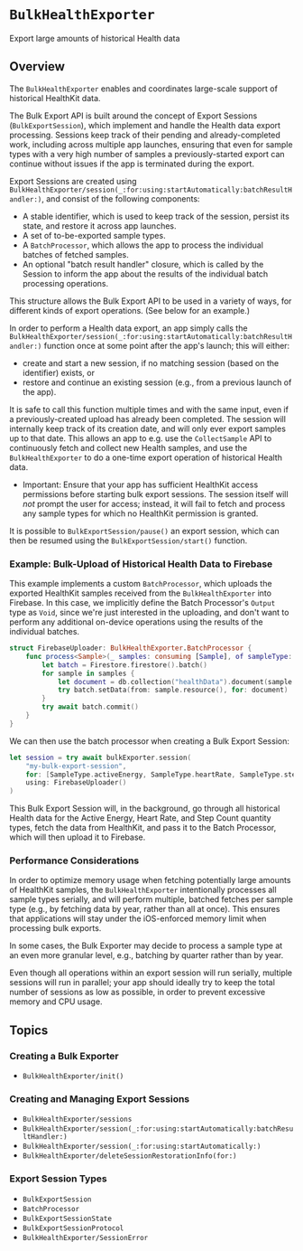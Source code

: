 # ``BulkHealthExporter``

<!--
This source file is part of the Stanford Spezi open-source project

SPDX-FileCopyrightText: 2025 Stanford University and the project authors (see CONTRIBUTORS.md)

SPDX-License-Identifier: MIT
-->

Export large amounts of historical Health data

## Overview

The ``BulkHealthExporter`` enables and coordinates large-scale support of historical HealthKit data.

The Bulk Export API is built around the concept of Export Sessions (``BulkExportSession``), which implement and handle the Health data export processing. 
Sessions keep track of their pending and already-completed work, including across multiple app launches, ensuring that even for sample types with a very high number of samples a previously-started export can continue without issues if the app is terminated during the export.

Export Sessions are created using ``BulkHealthExporter/session(_:for:using:startAutomatically:batchResultHandler:)``, and consist of the following components:
- A stable identifier, which is used to keep track of the session, persist its state, and restore it across app launches.
- A set of to-be-exported sample types.
- A ``BatchProcessor``, which allows the app to process the individual batches of fetched samples.
- An optional "batch result handler" closure, which is called by the Session to inform the app about the results of the individual batch processing operations.

This structure allows the Bulk Export API to be used in a variety of ways, for different kinds of export operations. (See below for an example.)

In order to perform a Health data export, an app simply calls the ``BulkHealthExporter/session(_:for:using:startAutomatically:batchResultHandler:)`` function once at some point after the app's launch; this will either:
- create and start a new session, if no matching session (based on the identifier) exists, or
- restore and continue an existing session (e.g., from a previous launch of the app).

It is safe to call this function multiple times and with the same input, even if a previously-created upload has already been completed.
The session will internally keep track of its creation date, and will only ever export samples up to that date.
This allows an app to e.g. use the `CollectSample` API to continuously fetch and collect new Health samples, and use the ``BulkHealthExporter`` to do a one-time export operation of historical Health data.

- Important: Ensure that your app has sufficient HealthKit access permissions before starting bulk export sessions. The session itself will *not* prompt the user for access; instead, it will fail to fetch and process any sample types for which no HealthKit permission is granted.

It is possible to ``BulkExportSession/pause()`` an export session, which can then be resumed using the ``BulkExportSession/start()`` function.


### Example: Bulk-Upload of Historical Health Data to Firebase

This example implements a custom ``BatchProcessor``, which uploads the exported HealthKit samples received from the ``BulkHealthExporter`` into Firebase. 
In this case, we implicitly define the Batch Processor's `Output` type as `Void`, since we're just interested in the uploading, and don't want to perform any additional on-device operations using the results of the individual batches. 

```swift
struct FirebaseUploader: BulkHealthExporter.BatchProcessor {
    func process<Sample>(_ samples: consuming [Sample], of sampleType: SampleType<Sample>) async throws {
        let batch = Firestore.firestore().batch()
        for sample in samples {
            let document = db.collection("healthData").document(sample.uuid.uuidString) 
            try batch.setData(from: sample.resource(), for: document)
        }
        try await batch.commit()
    }
}
```

We can then use the batch processor when creating a Bulk Export Session:
```swift
let session = try await bulkExporter.session(
    "my-bulk-export-session",
    for: [SampleType.activeEnergy, SampleType.heartRate, SampleType.stepCount],
    using: FirebaseUploader()
)
```

This Bulk Export Session will, in the background, go through all historical Health data for the Active Energy, Heart Rate, and Step Count quantity types, fetch the data from HealthKit, and pass it to the Batch Processor, which will then upload it to Firebase.


### Performance Considerations

In order to optimize memory usage when fetching potentially large amounts of HealthKit samples, the ``BulkHealthExporter`` intentionally processes all sample types serially, and will perform multiple, batched fetches per sample type (e.g., by fetching data by year, rather than all at once).
This ensures that applications will stay under the iOS-enforced memory limit when processing bulk exports.

In some cases, the Bulk Exporter may decide to process a sample type at an even more granular level, e.g., batching by quarter rather than by year.

Even though all operations within an export session will run serially, multiple sessions will run in parallel; your app should ideally try to keep the total number of sessions as low as possible, in order to prevent excessive memory and CPU usage.


## Topics

### Creating a Bulk Exporter
- ``BulkHealthExporter/init()``

### Creating and Managing Export Sessions
- ``BulkHealthExporter/sessions``
- ``BulkHealthExporter/session(_:for:using:startAutomatically:batchResultHandler:)``
- ``BulkHealthExporter/session(_:for:using:startAutomatically:)``
- ``BulkHealthExporter/deleteSessionRestorationInfo(for:)``

### Export Session Types
- ``BulkExportSession``
- ``BatchProcessor``
- ``BulkExportSessionState``
- ``BulkExportSessionProtocol``
- ``BulkHealthExporter/SessionError``

